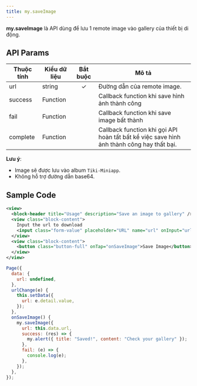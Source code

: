 ```yaml
---
title: my.saveImage
---
```


**my.saveImage** là API dùng để lưu 1 remote image vào gallery của thiết bị di động.

## API Params

| Thuộc tính | Kiểu dữ liệu | Bắt buộc | Mô tả                                                                                     |
| ---------- | ------------ | :------: | ----------------------------------------------------------------------------------------- |
| url        | string       |    ✓     | Đường dẫn của remote image.                                                               |  |
| success    | Function     |          | Callback function khi save hình ảnh thành công                                            |
| fail       | Function     |          | Callback function khi save image bất thành                                                |
| complete   | Function     |          | Callback function khi gọi API hoàn tất bất kể việc save hình ảnh thành công hay thất bại. |
 
**Lưu ý**: 

- Image sẽ được lưu vào album `Tiki-Miniapp`.
- Không hỗ trợ đường dẫn base64.

## Sample Code

```xml
<view>
  <block-header title="Usage" description="Save an image to gallery" />
  <view class="block-content">
    Input the url to download
    <input class="form-value" placeholder="URL" name="url" onInput="urlChange"></input>
  </view>
  <view class="block-content">
    <button class="button-full" onTap="onSaveImage">Save Image</button>
  </view>
</view>
```

```js
Page({
  data: {
    url: undefined,
  },
  urlChange(e) {
    this.setData({
      url: e.detail.value,
    });
  },
  onSaveImage() {
    my.saveImage({
      url: this.data.url,
      success: (res) => {
        my.alert({ title: "Saved!", content: "Check your gallery" });
      },
      fail: (e) => {
        console.log(e);
      },
    });
  },
});
```
